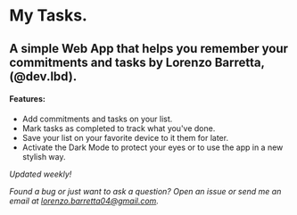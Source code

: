 # My Tasks.
## A simple Web App that helps you remember your commitments and tasks by Lorenzo Barretta, (@dev.lbd).

#### Features:
- Add commitments and tasks on your list.
- Mark tasks as completed to track what you've done.
- Save your list on your favorite device to it them for later.
- Activate the Dark Mode to protect your eyes or to use the app in a new stylish way.

*Updated weekly!*

*Found a bug or just want to ask a question? Open an issue or send me an email at lorenzo.barretta04@gmail.com.*
